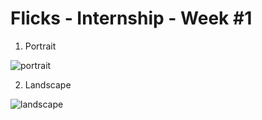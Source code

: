 # Flicks - Internship - Week #1

1. Portrait

![portrait](https://user-images.githubusercontent.com/66073622/124377430-134f2c80-dcd6-11eb-9532-00db1159f8d6.gif)

2. Landscape

![landscape](https://user-images.githubusercontent.com/66073622/124377440-206c1b80-dcd6-11eb-8fed-0d48d3289b27.gif)
